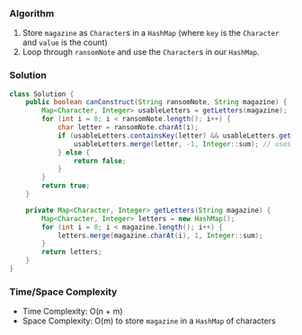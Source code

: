 ### Algorithm

1. Store `magazine` as `Character`s in a `HashMap` (where `key` is the `Character` and `value` is the count)
1. Loop through `ransomNote` and use the `Character`s in our `HashMap`.

### Solution

```java
class Solution {
    public boolean canConstruct(String ransomNote, String magazine) {
        Map<Character, Integer> usableLetters = getLetters(magazine);
        for (int i = 0; i < ransomNote.length(); i++) {
            char letter = ransomNote.charAt(i);
            if (usableLetters.containsKey(letter) && usableLetters.get(letter) > 0) {
                usableLetters.merge(letter, -1, Integer::sum); // uses the letter
            } else {
                return false;
            }
        }
        return true;
    }

    private Map<Character, Integer> getLetters(String magazine) {
        Map<Character, Integer> letters = new HashMap();
        for (int i = 0; i < magazine.length(); i++) {
            letters.merge(magazine.charAt(i), 1, Integer::sum);
        }
        return letters;
    }
}
```

### Time/Space Complexity

-  Time Complexity: O(n + m)
- Space Complexity: O(m) to store `magazine` in a `HashMap` of characters
